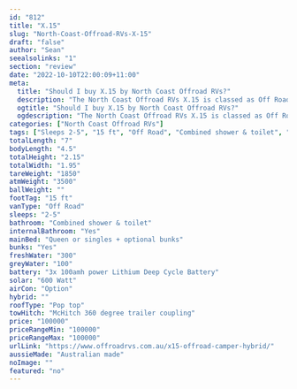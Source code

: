 ```yaml
---
id: "812"
title: "X.15"
slug: "North-Coast-Offroad-RVs-X-15"
draft: "false"
author: "Sean"
seealsolinks: "1"
section: "review"
date: "2022-10-10T22:00:09+11:00"
meta:
  title: "Should I buy X.15 by North Coast Offroad RVs?"
  description: "The North Coast Offroad RVs X.15 is classed as Off Road, and sleeps 2-5 people. It is Australian made and comes in at 15 ft. It generally has Combined shower & toilet."
  ogtitle: "Should I buy X.15 by North Coast Offroad RVs?"
  ogdescription: "The North Coast Offroad RVs X.15 is classed as Off Road, and sleeps 2-5 people. It is Australian made and comes in at 15 ft. It generally has Combined shower & toilet."
categories: ["North Coast Offroad RVs"]
tags: ["Sleeps 2-5", "15 ft", "Off Road", "Combined shower & toilet", "Pop top", "80 - 100k"]
totalLength: "7"
bodyLength: "4.5"
totalHeight: "2.15"
totalWidth: "1.95"
tareWeight: "1850"
atmWeight: "3500"
ballWeight: ""
footTag: "15 ft"
vanType: "Off Road"
sleeps: "2-5"
bathroom: "Combined shower & toilet"
internalBathroom: "Yes"
mainBed: "Queen or singles + optional bunks"
bunks: "Yes"
freshWater: "300"
greyWater: "100"
battery: "3x 100amh power Lithium Deep Cycle Battery"
solar: "600 Watt"
airCon: "Option"
hybrid: ""
roofType: "Pop top"
towHitch: "McHitch 360 degree trailer coupling"
price: "100000"
priceRangeMin: "100000"
priceRangeMax: "100000"
urlLink: "https://www.offroadrvs.com.au/x15-offroad-camper-hybrid/"
aussieMade: "Australian made"
noImage: ""
featured: "no"
---
```

